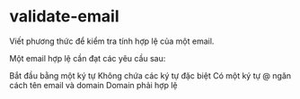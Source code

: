 # validate-email
Viết phương thức để kiểm tra tính hợp lệ của một email.

Một email hợp lệ cần đạt các yêu cầu sau:

 Bắt đầu bằng một ký tự
 Không chứa các ký tự đặc biệt
 Có một ký tự @ ngăn cách tên email và domain
 Domain phải hợp lệ
